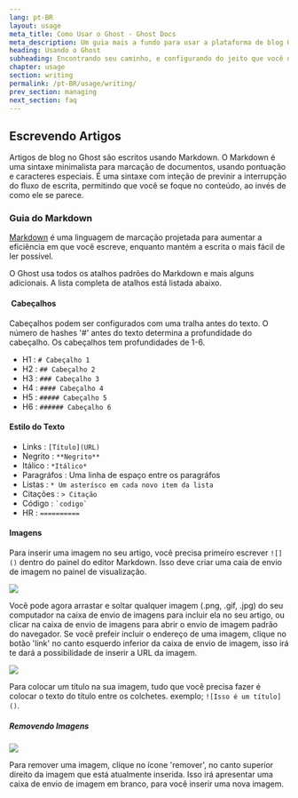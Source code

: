 ```yaml
---
lang: pt-BR
layout: usage
meta_title: Como Usar o Ghost - Ghost Docs
meta_description: Um guia mais a fundo para usar a plataforma de blog Ghost. Escolheu o Ghost mas não sabe por onde começar? Comece aqui!
heading: Usando o Ghost
subheading: Encontrando seu caminho, e configurando do jeito que você quer
chapter: usage
section: writing
permalink: /pt-BR/usage/writing/
prev_section: managing
next_section: faq
---
```


##  Escrevendo Artigos <a id="writing"></a>

Artigos de blog no Ghost são escritos usando Markdown. O Markdown é uma sintaxe minimalista para marcação de documentos, usando pontuação e caracteres especiais. É uma sintaxe com inteção de previnir a interrupção do fluxo de escrita, permitindo que você se foque no conteúdo, ao invés de como ele se parece.

###  Guia do Markdown <a id="markdown"></a>

[Markdown](http://daringfireball.net/projects/markdown/) é uma linguagem de marcação projetada para aumentar a eficiência em que você escreve, enquanto mantém a escrita o mais fácil de ler possível.

O Ghost usa todos os atalhos padrões do Markdown e mais alguns adicionais. A lista completa de atalhos está listada abaixo.

####   Cabeçalhos

Cabeçalhos podem ser configurados com uma tralha antes do texto. O número de hashes '#' antes do texto determina a profundidade do cabeçalho. Os cabeçalhos tem profundidades de 1-6.

*   H1 : `# Cabeçalho 1`
*   H2 : `## Cabeçalho 2`
*   H3 : `### Cabeçalho 3`
*   H4 : `#### Cabeçalho 4`
*   H5 : `##### Cabeçalho 5`
*   H6 : `###### Cabeçalho 6`

####  Estilo do Texto

*   Links : `[Título](URL)`
*   Negrito : `**Negrito**`
*   Itálico : `*Itálico*`
*   Paragráfos : Uma linha de espaço entre os paragráfos
*   Listas : `* Um asterísco em cada novo item da lista`
*   Citações : `> Citação`
*   Código : `` `codigo` ``
*   HR : `==========`

####  Imagens

Para inserir uma imagem no seu artigo, você precisa primeiro escrever `![]()` dentro do painel do editor Markdown.
Isso deve criar uma caia de envio de imagem no painel de visualização.

![](https://s3-eu-west-1.amazonaws.com/ghost-website-cdn/Screen%20Shot%202013-10-14%20at%2012.45.08.png)

Você pode agora arrastar e soltar qualquer imagem (.png, .gif, .jpg) do seu computador na caixa de envio de imagens para incluir ela no seu artigo, ou clicar na caixa de envio de imagens para abrir o envio de imagem padrão do navegador. Se você prefeir incluir o endereço de uma imagem, clique no botão 'link' no canto esquerdo inferior da caixa de envio de imagem, isso irá te dará a possibilidade de inserir a URL da imagem.

![](https://s3-eu-west-1.amazonaws.com/ghost-website-cdn/Screen%20Shot%202013-10-14%20at%2012.34.21.png)

Para colocar um título na sua imagem, tudo que você precisa fazer é colocar o texto do título entre os colchetes. exemplo; `![Isso é um título]()`. 

##### Removendo Imagens

![](https://s3-eu-west-1.amazonaws.com/ghost-website-cdn/Screen%20Shot%202013-10-14%20at%2012.56.44.png)

Para remover uma imagem, clique no ícone 'remover', no canto superior direito da imagem que está atualmente inserida. Isso irá apresentar uma caixa de envio de imagem em branco, para você inserir uma nova imagem.
